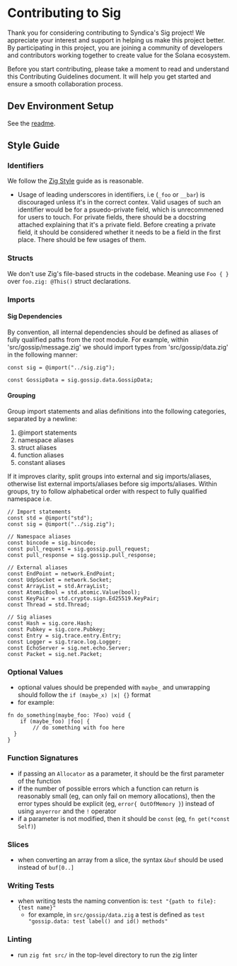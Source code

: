 # Contributing to Sig

Thank you for considering contributing to Syndica's Sig project! We appreciate your interest and support in helping us make this project better. By participating in this project, you are joining a community of developers and contributors working together to create value for the Solana ecosystem.

Before you start contributing, please take a moment to read and understand this Contributing Guidelines document. It will help you get started and ensure a smooth collaboration process.

## Dev Environment Setup

See the [readme](../readme.md#-setup).

## Style Guide

### Identifiers

We follow the [Zig Style](https://ziglang.org/documentation/master/#Style-Guide) guide as is reasonable.

- Usage of leading underscores in identifiers, i.e (`_foo` or `__bar`) is discouraged unless it's in the correct contex.
Valid usages of such an identifier would be for a psuedo-private field, which is unrecommened for users to touch. For 
private fields, there should be a docstring attached explaining that it's a private field. Before creating a private field, it should be considered whether it needs to be a field in the first place. There should be few usages of them.

### Structs

We don't use Zig's file-based structs in the codebase. Meaning use `Foo { }` over `foo.zig: @This()` struct declarations.

### Imports 

#### Sig Dependencies
By convention, all internal dependencies should be defined as aliases of fully qualified paths from the root module. For example, within 'src/gossip/message.zig' we should import types from 'src/gossip/data.zig' in the following manner:
```zig
const sig = @import("../sig.zig");

const GossipData = sig.gossip.data.GossipData;
```

#### Grouping
Group import statements and alias definitions into the following categories, separated by a newline:

1. @import statements
2. namespace aliases
3. struct aliases
4. function aliases
5. constant aliases

If it improves clarity, split groups into external and sig imports/aliases, otherwise list external imports/aliases before sig imports/aliases. Within groups, try to follow alphabetical order with respect to fully qualified namespace i.e.
```zig
// Import statements
const std = @import("std");
const sig = @import("../sig.zig");

// Namespace aliases
const bincode = sig.bincode;
const pull_request = sig.gossip.pull_request;
const pull_response = sig.gossip.pull_response;

// External aliases
const EndPoint = network.EndPoint;
const UdpSocket = network.Socket;
const ArrayList = std.ArrayList;
const AtomicBool = std.atomic.Value(bool);
const KeyPair = std.crypto.sign.Ed25519.KeyPair;
const Thread = std.Thread;

// Sig aliases
const Hash = sig.core.Hash;
const Pubkey = sig.core.Pubkey;
const Entry = sig.trace.entry.Entry;
const Logger = sig.trace.log.Logger;
const EchoServer = sig.net.echo.Server;
const Packet = sig.net.Packet;
```

### Optional Values

- optional values should be prepended with `maybe_` and unwrapping should follow the `if (maybe_x) |x| {}` format
- for example:

```zig
fn do_something(maybe_foo: ?Foo) void {
    if (maybe_foo) |foo| {
        // do something with foo here
  }
}
```

### Function Signatures

- if passing an `Allocator` as a parameter, it should be the first parameter of the function
- if the number of possible errors which a function can return is reasonably small (eg, can only fail on memory allocations), then the error types should be explicit (eg, `error{ OutOfMemory }`) instead of using `anyerror` and the `!` operator
- if a parameter is not modified, then it should be `const` (eg, `fn get(*const Self)`)

### Slices

- when converting an array from a slice, the syntax `&buf` should be used instead of `buf[0..]`

### Writing Tests

- when writing tests the naming convention is: `test "{path to file}: {test name}"`
  - for example, in `src/gossip/data.zig` a test is defined as `test "gossip.data: test label() and id() methods"`

### Linting

- run `zig fmt src/` in the top-level directory to run the zig linter
